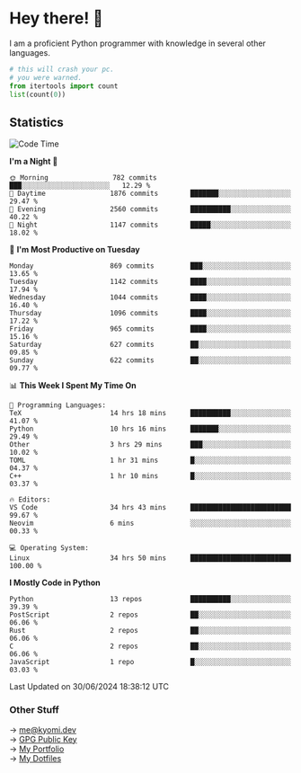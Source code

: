 # Hey there! 👋

I am a proficient Python programmer with knowledge in several other languages.

```py
# this will crash your pc.
# you were warned.
from itertools import count
list(count(0))
```

## Statistics
<!--START_SECTION:waka-->
![Code Time](http://img.shields.io/badge/Code%20Time-1%2C452%20hrs%2051%20mins-blue)

**I'm a Night 🦉** 

```text
🌞 Morning                782 commits         ███░░░░░░░░░░░░░░░░░░░░░░   12.29 % 
🌆 Daytime                1876 commits        ███████░░░░░░░░░░░░░░░░░░   29.47 % 
🌃 Evening                2560 commits        ██████████░░░░░░░░░░░░░░░   40.22 % 
🌙 Night                  1147 commits        █████░░░░░░░░░░░░░░░░░░░░   18.02 % 
```
📅 **I'm Most Productive on Tuesday** 

```text
Monday                   869 commits         ███░░░░░░░░░░░░░░░░░░░░░░   13.65 % 
Tuesday                  1142 commits        ████░░░░░░░░░░░░░░░░░░░░░   17.94 % 
Wednesday                1044 commits        ████░░░░░░░░░░░░░░░░░░░░░   16.40 % 
Thursday                 1096 commits        ████░░░░░░░░░░░░░░░░░░░░░   17.22 % 
Friday                   965 commits         ████░░░░░░░░░░░░░░░░░░░░░   15.16 % 
Saturday                 627 commits         ██░░░░░░░░░░░░░░░░░░░░░░░   09.85 % 
Sunday                   622 commits         ██░░░░░░░░░░░░░░░░░░░░░░░   09.77 % 
```


📊 **This Week I Spent My Time On** 

```text
💬 Programming Languages: 
TeX                      14 hrs 18 mins      ██████████░░░░░░░░░░░░░░░   41.07 % 
Python                   10 hrs 16 mins      ███████░░░░░░░░░░░░░░░░░░   29.49 % 
Other                    3 hrs 29 mins       ███░░░░░░░░░░░░░░░░░░░░░░   10.02 % 
TOML                     1 hr 31 mins        █░░░░░░░░░░░░░░░░░░░░░░░░   04.37 % 
C++                      1 hr 10 mins        █░░░░░░░░░░░░░░░░░░░░░░░░   03.37 % 

🔥 Editors: 
VS Code                  34 hrs 43 mins      █████████████████████████   99.67 % 
Neovim                   6 mins              ░░░░░░░░░░░░░░░░░░░░░░░░░   00.33 % 

💻 Operating System: 
Linux                    34 hrs 50 mins      █████████████████████████   100.00 % 
```

**I Mostly Code in Python** 

```text
Python                   13 repos            ██████████░░░░░░░░░░░░░░░   39.39 % 
PostScript               2 repos             ██░░░░░░░░░░░░░░░░░░░░░░░   06.06 % 
Rust                     2 repos             ██░░░░░░░░░░░░░░░░░░░░░░░   06.06 % 
C                        2 repos             ██░░░░░░░░░░░░░░░░░░░░░░░   06.06 % 
JavaScript               1 repo              █░░░░░░░░░░░░░░░░░░░░░░░░   03.03 % 
```




 Last Updated on 30/06/2024 18:38:12 UTC
<!--END_SECTION:waka-->

### Other Stuff

→ [me@kyomi.dev](mailto:me@kyomi.dev)\
→ [GPG Public Key](https://github.com/bitterteriyaki.gpg)\
→ [My Portfolio](https://kyomi.dev)\
→ [My Dotfiles](https://github.com/bitterteriyaki/dotfiles)

